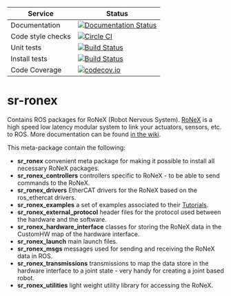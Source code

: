 |     Service       |  Status  |
| ----------------- | -------- |
| Documentation     | [![Documentation Status](https://readthedocs.org/projects/sr-ronex/badge)](http://sr-ronex.readthedocs.org/) |
| Code style checks | [![Circle CI](https://circleci.com/gh/shadow-robot/sr-ronex.svg?style=shield)](https://circleci.com/gh/shadow-robot/sr-ronex) |
| Unit tests        | [![Build Status](https://img.shields.io/shippable/554b2991edd7f2c052e402cd.svg)](https://app.shippable.com/projects/554b2991edd7f2c052e402cd) |
| Install tests     | [![Build Status](https://semaphoreci.com/api/v1/projects/b84707ef-b651-423c-bf5a-e21efe8bb8a0/530156/shields_badge.svg)](https://semaphoreci.com/shadow-robot/sr-ronex) |
| Code Coverage     | [![codecov.io](http://codecov.io/github/shadow-robot/sr-ronex/coverage.svg?branch=indigo-devel)](http://codecov.io/github/shadow-robot/sr-ronex?branch=indigo-devel) |

sr-ronex
========

Contains ROS packages for RoNeX (Robot Nervous System). [RoNeX](http://www.shadowrobot.com/products/ronex/) is a high speed low latency modular system to link your actuators, sensors, etc. to ROS. More documentation can be found [in the wiki](https://github.com/shadow-robot/sr-ronex/wiki).

This meta-package contain the following:
 - **sr_ronex** convenient meta package for making it possible to install all necessary RoNeX packages.
 - **sr_ronex_controllers** controllers specific to RoNeX - to be able to send commands to the RoNeX.
 - **sr_ronex_drivers** EtherCAT drivers for the RoNeX based on the ros_ethercat drivers.
 - **sr_ronex_examples** a set of examples associated to their [Tutorials](https://github.com/shadow-robot/sr-ronex/wiki/Tutorials).
 - **sr_ronex_external_protocol** header files for the protocol used between the hardware and the software.
 - **sr_ronex_hardware_interface** classes for storing the RoNeX data in the CustomHW map of the hardware interface.
 - **sr_ronex_launch** main launch files.
 - **sr_ronex_msgs** messages used for sending and receiving the RoNeX data in ROS.
 - **sr_ronex_transmissions** transmissions to map the data store in the hardware interface to a joint state - very handy for creating a joint based robot.
 - **sr_ronex_utilities** light weight utility library for accessing the RoNeX.
